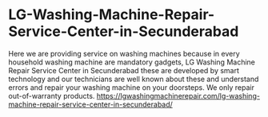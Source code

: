 # LG-Washing-Machine-Repair-Service-Center-in-Secunderabad
Here we are providing service on washing machines because in every household washing machine are mandatory gadgets, LG Washing Machine Repair Service Center in Secunderabad these are developed by smart technology and our technicians are well known about these and understand errors and repair your washing machine on your doorsteps. We only repair out-of-warranty products. https://lgwashingmachinerepair.com/lg-washing-machine-repair-service-center-in-secunderabad/
